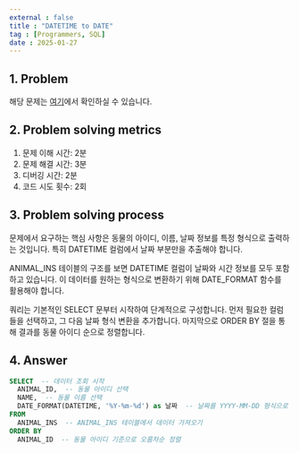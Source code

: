 ```yaml
---
external : false
title : "DATETIME to DATE"
tag : [Programmers, SQL]
date : 2025-01-27
---
```


## 1. Problem

해당 문제는 [여기](https://school.programmers.co.kr/learn/courses/30/lessons/59414)에서 확인하실 수 있습니다.

## 2. Problem solving metrics

1. 문제 이해 시간: 2분
2. 문제 해결 시간: 3분
3. 디버깅 시간: 2분
4. 코드 시도 횟수: 2회

## 3. Problem solving process

문제에서 요구하는 핵심 사항은 동물의 아이디, 이름, 날짜 정보를 특정 형식으로 출력하는 것입니다. 특히 DATETIME 컬럼에서 날짜 부분만을 추출해야 합니다.

ANIMAL_INS 테이블의 구조를 보면 DATETIME 컬럼이 날짜와 시간 정보를 모두 포함하고 있습니다. 이 데이터를 원하는 형식으로 변환하기 위해 DATE_FORMAT 함수를 활용해야 합니다.

쿼리는 기본적인 SELECT 문부터 시작하여 단계적으로 구성합니다. 먼저 필요한 컬럼들을 선택하고, 그 다음 날짜 형식 변환을 추가합니다. 마지막으로 ORDER BY 절을 통해 결과를 동물 아이디 순으로 정렬합니다.

## 4. Answer

```sql
SELECT  -- 데이터 조회 시작
  ANIMAL_ID,  -- 동물 아이디 선택
  NAME,  -- 동물 이름 선택
  DATE_FORMAT(DATETIME, '%Y-%m-%d') as 날짜  -- 날짜를 YYYY-MM-DD 형식으로 변환
FROM
  ANIMAL_INS  -- ANIMAL_INS 테이블에서 데이터 가져오기
ORDER BY
  ANIMAL_ID  -- 동물 아이디 기준으로 오름차순 정렬
```
